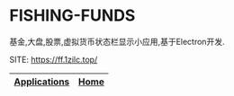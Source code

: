 # FISHING-FUNDS

 基金,大盘,股票,虚拟货币状态栏显示小应用,基于Electron开发.

 SITE: https://ff.1zilc.top/

 | [Applications](https://portable-linux-apps.github.io/apps.html) | [Home](https://portable-linux-apps.github.io)
 | --- | --- |
